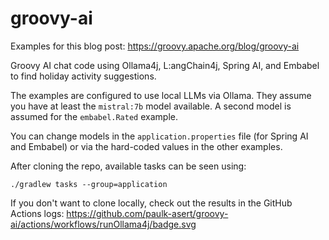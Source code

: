 groovy-ai
=========

Examples for this blog post:
https://groovy.apache.org/blog/groovy-ai

Groovy AI chat code using Ollama4j, L:angChain4j, Spring AI, and Embabel to find holiday activity suggestions.

The examples are configured to use local LLMs via Ollama.
They assume you have at least the `mistral:7b` model available.
A second model is assumed for the `embabel.Rated` example.

You can change models in the `application.properties` file (for Spring AI and Embabel)
or via the hard-coded values in the other examples.

After cloning the repo, available tasks can be seen using:
```
./gradlew tasks --group=application
```

If you don't want to clone locally, check out the results in the GitHub Actions logs:
https://github.com/paulk-asert/groovy-ai/actions/workflows/runOllama4j/badge.svg
